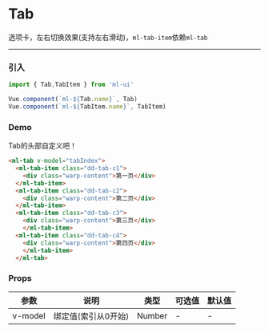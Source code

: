 # Tab

选项卡，左右切换效果(支持左右滑动)，`ml-tab-item`依赖`ml-tab`
<hr>

### 引入
```js
import { Tab,TabItem } from 'ml-ui'

Vue.component(`ml-${Tab.name}`, Tab)
Vue.component(`ml-${TabItem.name}`, TabItem)
```
### Demo

Tab的头部自定义吧！

```html
<ml-tab v-model="tabIndex">
  <ml-tab-item class="dd-tab-c1">
    <div class="warp-content">第一页</div>
  </ml-tab-item>
  <ml-tab-item class="dd-tab-c2">
    <div class="warp-content">第二页</div>
  </ml-tab-item>
  <ml-tab-item class="dd-tab-c3">
    <div class="warp-content">第三页</div>
    </ml-tab-item>
  <ml-tab-item class="dd-tab-c4">
    <div class="warp-content">第四页</div>
    </ml-tab-item>
  </ml-tab>
```
### Props
| 参数          | 说明            | 类型            | 可选值                 | 默认值   |
|-------------  |---------------- |---------------- |-------------- |-------- |
| v-model         | 绑定值(索引从0开始)		  | Number  | - | - |
